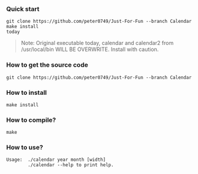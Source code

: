 ### Quick start
```
git clone https://github.com/peter0749/Just-For-Fun --branch Calendar
make install
today
```

> Note: Original executable today, calendar and calendar2 from /usr/local/bin WILL BE OVERWRITE. Install with caution.

### How to get the source code
```
git clone https://github.com/peter0749/Just-For-Fun --branch Calendar
```

### How to install
`make install`

### How to compile?
`make`

### How to use?
```
Usage:  ./calendar year month [width]
        ./calendar --help to print help.
```

